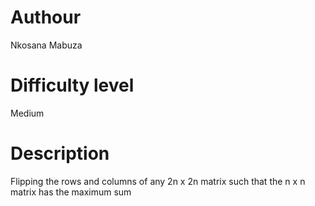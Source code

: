 # Authour

Nkosana Mabuza

# Difficulty level

Medium

# Description

<!--
Sean invented a game involving a 2n x 2n matrix where each cell of the matrix contains an integer. He can reverse any of its rows or columns any number of times. The goal of the game is to maximize the sum of the elements in the n x n submatrix located in the upper-left quadrant of the matrix.

Given the initial configurations for q matrices, help Sean reverse the rows and columns of each matrix in the best possible way so that the sum of the elements in the matrix's upper-left quadrant is maximal. -->

Flipping the rows and columns of any 2n x 2n matrix such that the n x n matrix has the maximum sum
